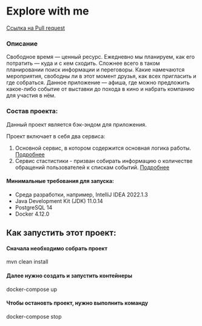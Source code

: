 # Explore with me
[Ссылка на Pull request](https://github.com/ZaharovaLudmila/java-explore-with-me/pull/1)
### Описание
Свободное время — ценный ресурс. Ежедневно мы планируем, как его потратить — куда и с кем сходить. 
Сложнее всего в таком планировании поиск информации и переговоры. Какие намечаются мероприятия, свободны ли в этот 
момент друзья, как всех пригласить и где собраться. Данное приложение — афиша, где можно 
предложить какое-либо событие от выставки до похода в кино и набрать компанию для участия в нём.

### Состав проекта:

Данный проект является бэк-эндом для приложения.

Проект включает в себя два сервиса:

1. Основной сервис, в котором содержится основная логика работы. [Подробнее](./main-service/README.md)
2. Сервис стастистики -  призван собирать информацию о количестве обращений пользователей к спискам событий. 
[Подробнее](./stat-service/README.md)

#### Минимальные требования для запуска:
- Среда разработки, например, IntelliJ IDEA 2022.1.3
- Java Development Kit (JDK) 11.0.14
- PostgreSQL 14
- Docker 4.12.0
## Как запустить этот проект:
#### Сначала необходимо собрать проект
mvn clean install

#### Далее нужно создать и запустить контейнеры
docker-compose up

#### Чтобы остановть проект, нужно выполнить команду
docker-compose stop


